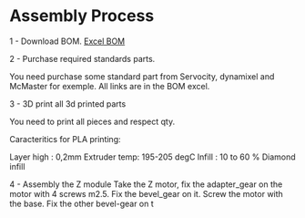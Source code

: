 # Assembly Process



1 - Download BOM.
	[Excel BOM](https://github.com/gene2302/3-axis-ROS-sensor-head/blob/master/Hardware/BOM/BOM.xlsx)

2 - Purchase required standards parts.

You need purchase some standard part from Servocity, dynamixel and McMaster for exemple. All links are in the BOM excel.

3 - 3D print all 3d printed parts

You need to print all pieces and respect qty. 

Caracteritics for PLA printing:

Layer high : 0,2mm
Extruder temp: 195-205 degC
Infill : 10 to 60 % Diamond infill

4 - Assembly the Z module
Take the Z motor, fix the adapter_gear on the motor with 4 screws m2.5.
Fix the bevel_gear on it. Screw the motor with the base. Fix the other bevel-gear on t





<!--stackedit_data:
eyJoaXN0b3J5IjpbNzU0MjU5NjQ5LC0xMjY1MTA3ODQ0LDE3OD
g3OTc0MDMsMTkyMTkzNDQ0NywtNTU0MDY0NjA2LC0zNDU2NDMz
NDQsMTEyMDA1NTk5XX0=
-->
